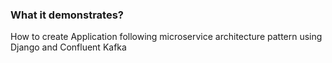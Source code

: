### What it demonstrates?
How to create Application following microservice architecture pattern using Django and Confluent Kafka
